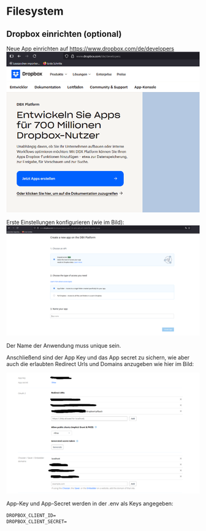 # Filesystem

## Dropbox einrichten (optional)

Neue App einrichten auf https://www.dropbox.com/de/developers
![Dropbox](./assets/images/dropbox_app.png)

Erste Einstellungen konfigurieren (wie im Bild):
![Dropbox](./assets/images/dropbox_first_settings.png)

Der Name der Anwendung muss unique sein.

Anschließend sind der App Key und das App secret zu sichern,
wie aber auch die erlaubten Redirect Urls und Domains anzugeben wie hier im Bild:

![Dropbox](./assets/images/configuration.png)

App-Key und App-Secret werden in der .env als Keys angegeben:

```dotenv
DROPBOX_CLIENT_ID=
DROPBOX_CLIENT_SECRET=
```